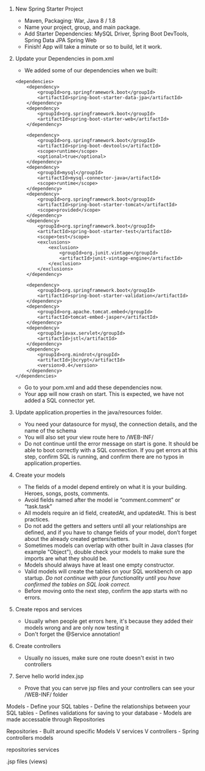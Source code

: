 1. New Spring Starter Project
    - Maven, Packaging: War, Java 8 / 1.8
    - Name your project, group, and main package.
    - Add Starter Dependencies:
        MySQL Driver,
        Spring Boot DevTools,
        Spring Data JPA
        Spring Web
    - Finish! App will take a minute or so to build, let it work.

2. Update your Dependencies in pom.xml
    - We added some of our dependencies when we built:
    ```
    <dependencies>
		<dependency>
			<groupId>org.springframework.boot</groupId>
			<artifactId>spring-boot-starter-data-jpa</artifactId>
		</dependency>
		<dependency>
			<groupId>org.springframework.boot</groupId>
			<artifactId>spring-boot-starter-web</artifactId>
		</dependency>

		<dependency>
			<groupId>org.springframework.boot</groupId>
			<artifactId>spring-boot-devtools</artifactId>
			<scope>runtime</scope>
			<optional>true</optional>
		</dependency>
		<dependency>
			<groupId>mysql</groupId>
			<artifactId>mysql-connector-java</artifactId>
			<scope>runtime</scope>
		</dependency>
		<dependency>
			<groupId>org.springframework.boot</groupId>
			<artifactId>spring-boot-starter-tomcat</artifactId>
			<scope>provided</scope>
		</dependency>
		<dependency>
			<groupId>org.springframework.boot</groupId>
			<artifactId>spring-boot-starter-test</artifactId>
			<scope>test</scope>
			<exclusions>
				<exclusion>
					<groupId>org.junit.vintage</groupId>
					<artifactId>junit-vintage-engine</artifactId>
				</exclusion>
			</exclusions>
		</dependency>

		<dependency>
		    <groupId>org.springframework.boot</groupId>
		    <artifactId>spring-boot-starter-validation</artifactId>
		</dependency>
		<dependency>
			<groupId>org.apache.tomcat.embed</groupId>
			<artifactId>tomcat-embed-jasper</artifactId>
		</dependency>
		<dependency>
			<groupId>javax.servlet</groupId>
			<artifactId>jstl</artifactId>
		</dependency>
		<dependency>
            <groupId>org.mindrot</groupId>
            <artifactId>jbcrypt</artifactId>
            <version>0.4</version>
        </dependency>
	</dependencies>
    ```
    - Go to your pom.xml and add these dependencies now.
    - Your app will now crash on start. This is expected, we have not added a SQL connector yet.

3. Update application.properties in the java/resources folder.
    - You need your datasource for mysql, the connection details, and the name of the schema
    - You will also set your view route here to /WEB-INF/
    - Do not continue until the error message on start is gone. It should be able to boot correctly with a SQL connection. If you get errors at this step, confirm SQL is running, and confirm there are no typos in application.properties.

4. Create your models
    - The fields of a model depend entirely on what it is your building. Heroes, songs, posts, comments.
    - Avoid fields named after the model ie “comment.comment” or “task.task”
    - All models require an id field, createdAt, and updatedAt. This is best practices.
    - Do not add the getters and setters until all your relationships are defined, and if you have to change fields of your model, don’t forget about the already created getters/setters.
    - Sometimes models can overlap with other built in Java classes (for example "Object"), double check your models to make sure the imports are what they should be.
    - Models should always have at least one empty constructor.
    - Valid models will create the tables on your SQL workbench on app startup. *Do not continue with your functionality until you have confirmed the tables on SQL look correct.*
    - Before moving onto the next step, confirm the app starts with no errors.

5. Create repos and services
    - Usually when people get errors here, it's because they added their models wrong and are only now testing it
    - Don't forget the @Service annotation!

6. Create controllers
    - Usually no issues, make sure one route doesn't exist in two controllers

7. Serve hello world index.jsp
    - Prove that you can serve jsp files and your controllers can see your /WEB-INF/ folder

Models
	- Define your SQL tables
	- Define the relationships between your SQL tables
	- Defines validations for saving to your database
	- Models are made accessable through Repositories

Repositories
	- Built around specific Models
   V
services
   V
controllers
    - Spring controllers
models

repositories
services

.jsp files (views)
